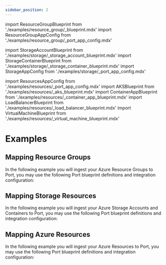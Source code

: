 ```yaml
---
sidebar_position: 2
---
```


import ResourceGroupBlueprint from './examples/resource_group/\_blueprint.mdx'
import ResourceGroupAppConfig from './examples/resource_group/\_port_app_config.mdx'

import StorageAccountBlueprint from './examples/storage/\_storage_account_blueprint.mdx'
import StorageContainerBlueprint from './examples/storage/\_storage_container_blueprint.mdx'
import StorageAppConfig from './examples/storage/\_port_app_config.mdx'

import ResourcesAppConfig from './examples/resources/\_port_app_config.mdx'
import AKSBlueprint from './examples/resources/\_aks_blueprint.mdx'
import ContainerAppBlueprint from './examples/resources/\_container_app_blueprint.mdx'
import LoadBalancerBlueprint from './examples/resources/\_load_balancer_blueprint.mdx'
import VirtualMachineBlueprint from './examples/resources/\_virtual_machine_blueprint.mdx'

# Examples

## Mapping Resource Groups

In the following example you will ingest your Azure Resource Groups to Port, you may use the following Port blueprint definitions and integration configuration:

<ResourceGroupBlueprint/>

<ResourceGroupAppConfig/>

## Mapping Storage Resources

In the following example you will ingest your Azure Storage Accounts and Containers to Port, you may use the following Port blueprint definitions and integration configuration:

<StorageAccountBlueprint/>

<StorageContainerBlueprint/>

<StorageAppConfig/>

## Mapping Azure Resources

In the following example you will ingest your Azure Resources to Port, you may use the following Port blueprint definitions and integration configuration:

<AKSBlueprint/>

<ContainerAppBlueprint/>

<LoadBalancerBlueprint/>

<VirtualMachineBlueprint/>

<ResourcesAppConfig/>
